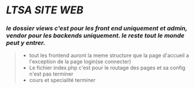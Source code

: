 
# *LTSA SITE WEB*
 ### *le dossier views c'est pour les front end uniquement et admin, vendor  pour les backends uniquement. le reste tout le monde peut y entrer.*
 
 >* tout les frontend auront la meme structure que la page d'accueil a l'exception de la page login(se connecter)
>* Le fichier index.php c'est pour le routage des pages et sa config n'est pas terminer
>* cours et specialité terminer




